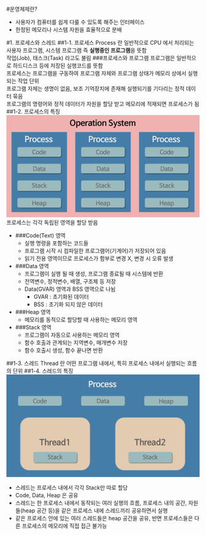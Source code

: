 #운영체제란?     

- 사용자가 컴퓨터를 쉽게 다룰 수 있도록 해주는 인터페이스
- 한정된 메모리나 시스템 자원을 효율적으로 분배

#1. 프로세스와 스레드
##1-1. 프로세스
Process 란 일반적으로 CPU 에서 처리되는 사용자 프로그램, 시스템 프로그램 즉 **실행중인 프로그램**을 뜻함      
작업(Job), 태스크(Task) 라고도 불림
###프로세스와 프로그램
프로그램은 일반적으로 하드디스크 등에 저장된 실행코드를 뜻함   
프로세스는 프로그램을 구동하여 프로그램 자체와 프로그램 상태가 메모리 상에서 실행되는 작업 단위   
프로그램 자체는 생명이 없음, 보조 기억장치에 존재해 실행되기를 기다리는 정적 데이터 묶음  
프로그램의 명령어와 정적 데이터가 자원을 할당 받고 메모리에 적재되면 프로세스가 됨
##1-2. 프로세스의 특징
![img.png](img.png)
프로세스는 각각 독립된 영역을 할당 받음
- ###Code(Text) 영역
    - 실행 명령을 포함하는 코드들
    - 프로그램 시작 시 컴파일한 프로그램어(기계어)가 저장되어 있음
    - 읽기 전용 영역이므로 프로세스가 함부로 변경 X, 변경 시 오류 발생
- ###Data 영역
    - 프로그램이 실행 될 때 생성, 프로그램 종료될 때 시스템에 반환
    - 전역변수, 정적변수, 배열, 구조체 등 저장
    - Data(GVAR) 영역과 BSS 영역으로 나뉨
        - GVAR : 초기화된 데이터
        - BSS : 초기화 되지 않은 데이터
- ###Heap 영역
    - 메모리를 동적으로 할당할 때 사용하는 메모리 영역
- ###Stack 영역
    - 프로그램이 자동으로 사용하는 메모리 영역
    - 함수 호출과 관계되는 지역변수, 매개변수 저장
    - 함수 호출시 생성, 함수 끝나면 반환

##1-3. 스레드
Thread 란 어떤 프로그램 내에서, 특히 프로세스 내에서 실행되는 흐름의 단위
##1-4. 스레드의 특징
![img_1.png](img_1.png)
- 스레드는 프로세스 내에서 각각 Stack만 따로 할당
- Code, Data, Heap 은 공유
- 스레드는 한 프로세스 내에서 동작되는 여러 실행의 흐름, 프로세스 내의 공간, 자원들(heap 공간 등)을
  같은 프로세스 내에 스레드끼리 공유하면서 실행
- 같은 프로세스 안에 있는 여러 스레드들은 heap 공간을 공유, 
  반면 프로세스들은 다른 프로세스의 메모리에 직접 접근 불가능